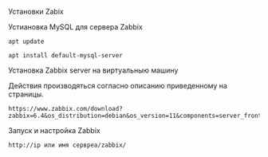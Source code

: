 Установки Zabix 

Устиановка MySQL для сервера Zabbix
```
apt update

apt install default-mysql-server
```

Установка Zabbix server на виртуальныю машину


Действия производяться согласно описанию приведенному на страницы.

```
https://www.zabbix.com/download?zabbix=6.4&os_distribution=debian&os_version=11&components=server_frontend_agent&db=mysql&ws=apache
```
Запуск и настройка Zabbix

```
http://ip или имя сервреа/zabbix/
```


